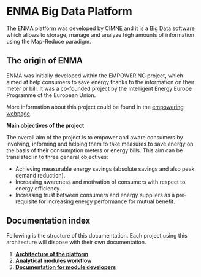 # ENMA Big Data Platform

The ENMA platform was developed by CIMNE and it is a Big Data software which allows to storage, manage and analyze high amounts of information using the Map-Reduce paradigm.

## The origin of ENMA

ENMA was initially developed within the EMPOWERING project, which aimed at help consumers to save energy thanks to the information on their meter or bill. It was a co-founded project by the Intelligent Energy Europe Programme of the European Union.

More information about this project could be found in the [empowering webpage](www.iee-empowering.eu).

**Main objectives of the project**

The overall aim of the project is to empower and aware consumers by involving, informing and helping them to take measures to save energy on the basis of their consumption meters or energy bills. This aim can be translated in to three general objectives:

- Achieving measurable energy savings (absolute savings and also peak demand reduction).
- Increasing awareness and motivation of consumers with respect to energy efficiency.
- Increasing trust between consumers and energy suppliers as a pre‐requisite for increasing energy performance for mutual benefit.


## Documentation index

Following is the structure of this documentation. Each project using this architecture will dispose with their own documentation.

1. **[Architecture of the platform](architecture/system_architecture.md)**
2. **[Analytical modules workflow](modules/workflow.md)**
3. **[Documentation for module developers]()**
   